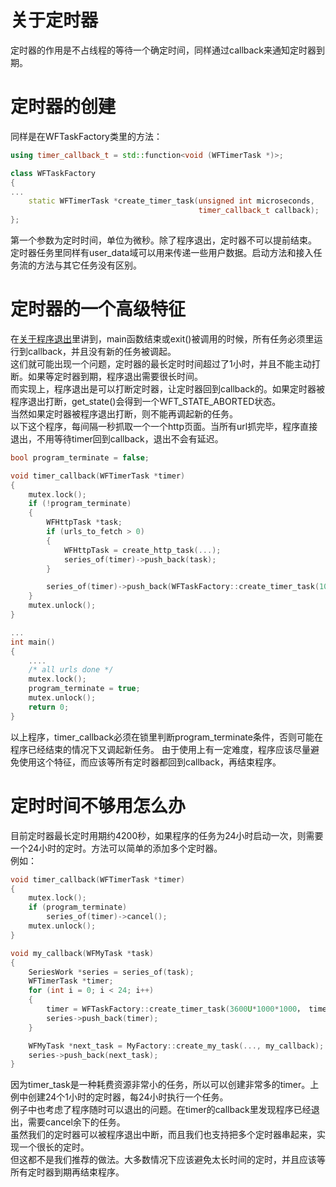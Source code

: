 # 关于定时器

定时器的作用是不占线程的等待一个确定时间，同样通过callback来通知定时器到期。

# 定时器的创建

同样是在WFTaskFactory类里的方法：
~~~cpp
using timer_callback_t = std::function<void (WFTimerTask *)>;

class WFTaskFactory
{
...
    static WFTimerTask *create_timer_task(unsigned int microseconds,
                                          timer_callback_t callback);
};
~~~
第一个参数为定时时间，单位为微秒。除了程序退出，定时器不可以提前结束。  
定时器任务里同样有user_data域可以用来传递一些用户数据。启动方法和接入任务流的方法与其它任务没有区别。  

# 定时器的一个高级特征

在[关于程序退出](./about-exit.md)里讲到，main函数结束或exit()被调用的时候，所有任务必须里运行到callback，并且没有新的任务被调起。  
这们就可能出现一个问题，定时器的最长定时时间超过了1小时，并且不能主动打断。如果等定时器到期，程序退出需要很长时间。  
而实现上，程序退出是可以打断定时器，让定时器回到callback的。如果定时器被程序退出打断，get_state()会得到一个WFT_STATE_ABORTED状态。  
当然如果定时器被程序退出打断，则不能再调起新的任务。  
以下这个程序，每间隔一秒抓取一个一个http页面。当所有url抓完毕，程序直接退出，不用等待timer回到callback，退出不会有延迟。  
~~~cpp
bool program_terminate = false;

void timer_callback(WFTimerTask *timer)
{
    mutex.lock();
    if (!program_terminate)
    {
        WFHttpTask *task;
        if (urls_to_fetch > 0)
        {
            WFHttpTask = create_http_task(...);
            series_of(timer)->push_back(task);
        }

        series_of(timer)->push_back(WFTaskFactory::create_timer_task(1000000, timer_callback));
    }
    mutex.unlock();
}

...
int main()
{
    ....
    /* all urls done */
    mutex.lock();
    program_terminate = true;
    mutex.unlock();
    return 0;
}
~~~
以上程序，timer_callback必须在锁里判断program_terminate条件，否则可能在程序已经结束的情况下又调起新任务。
由于使用上有一定难度，程序应该尽量避免使用这个特征，而应该等所有定时器都回到callback，再结束程序。  

# 定时时间不够用怎么办

目前定时器最长定时用期约4200秒，如果程序的任务为24小时启动一次，则需要一个24小时的定时。方法可以简单的添加多个定时器。  
例如：
~~~cpp
void timer_callback(WFTimerTask *timer)
{
    mutex.lock();
    if (program_terminate)
        series_of(timer)->cancel();
    mutex.unlock();
}

void my_callback(WFMyTask *task)
{
    SeriesWork *series = series_of(task);
    WFTimerTask *timer;
    for (int i = 0; i < 24; i++)
    {
        timer = WFTaskFactory::create_timer_task(3600U*1000*1000， timer_callback);
        series->push_back(timer);
    }

    WFMyTask *next_task = MyFactory::create_my_task(..., my_callback);
    series->push_back(next_task);
}
~~~
因为timer_task是一种耗费资源非常小的任务，所以可以创建非常多的timer。上例中创建24个1小时的定时器，每24小时执行一个任务。  
例子中也考虑了程序随时可以退出的问题。在timer的callback里发现程序已经退出，需要cancel余下的任务。  
虽然我们的定时器可以被程序退出中断，而且我们也支持把多个定时器串起来，实现一个很长的定时。  
但这都不是我们推荐的做法。大多数情况下应该避免太长时间的定时，并且应该等所有定时器到期再结束程序。


